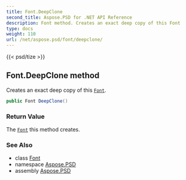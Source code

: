 ```yaml
---
title: Font.DeepClone
second_title: Aspose.PSD for .NET API Reference
description: Font method. Creates an exact deep copy of this Font
type: docs
weight: 110
url: /net/aspose.psd/font/deepclone/
---
```

{{< psd/tize >}}
## Font.DeepClone method

Creates an exact deep copy of this [`Font`](../).

```csharp
public Font DeepClone()
```

### Return Value

The [`Font`](../) this method creates.

### See Also

* class [Font](../)
* namespace [Aspose.PSD](../../font/)
* assembly [Aspose.PSD](../../../)


